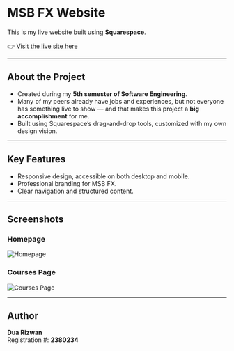 # MSB FX Website  

This is my live website built using **Squarespace**.  

👉 [Visit the live site here](https://www.msbfxofficial.com/)  

---

## About the Project  

- Created during my **5th semester of Software Engineering**.  
- Many of my peers already have jobs and experiences, but not everyone has something live to show — and that makes this project a **big accomplishment** for me.  
- Built using Squarespace’s drag-and-drop tools, customized with my own design vision.  

---

## Key Features  

- Responsive design, accessible on both desktop and mobile.  
- Professional branding for MSB FX.  
- Clear navigation and structured content.  

---

## Screenshots  

### Homepage  
![Homepage](screenshots/homepage.png)  

### Courses Page  
![Courses Page](screenshots/courses.png)  

---

## Author  

**Dua Rizwan**  
Registration #: **2380234**  
